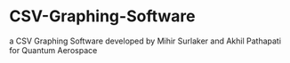 # CSV-Graphing-Software
a CSV Graphing Software developed by Mihir Surlaker and Akhil Pathapati for Quantum Aerospace
